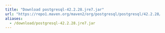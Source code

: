 ```yaml
---
title: "Download postgresql-42.2.28.jre7.jar"
url: "https://repo1.maven.org/maven2/org/postgresql/postgresql/42.2.28/postgresql-42.2.28.jre7.jar"
aliases:
  - /download/postgresql-42.2.28.jre7.jar
---
```

